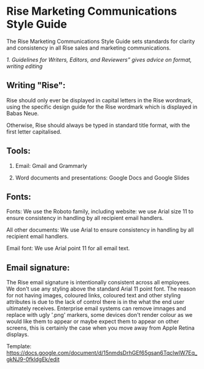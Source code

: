 # Rise Marketing Communications Style Guide

The Rise  Marketing Communications Style Guide sets standards for clarity and consistency
in all Rise sales and marketing communications. 

*1. Guidelines for Writers, Editors, and Reviewers” gives advice on format, writing editing*

Writing "Rise": 
---

Rise should only ever be displayed in capital letters in the Rise wordmark, using the specific design guide for the Rise wordmark which is displayed in Babas Neue.

Otherwise, Rise should always be typed in standard title format, with the first letter capitalised.

Tools: 
---

1. Email: Gmail and Grammarly 

2. Word documents and presentations: Google Docs and Google Slides


Fonts: 
---

Fonts: We use the Roboto family, including website: we use Arial size 11 to ensure consistency in handling by all recipient email handlers.

All other documents: We use Arial to ensure consistency in handling by all recipient email handlers.

Email font: We use Arial point 11 for all email text.

Email signature:
---

The Rise email signature is intentionally consistent across all employees. We don't use any styling above the standard Arial 11 point font. The reason for not having images, coloured links, coloured text and other styling attributes is due to the lack of control there is in the what the end user ultimately receives. Enterprise email systems can remove imnages and replace with ugly '.png' markers, some devices don't render colour as we would like them to appear or maybe expect them to appear on other screens, this is certainly the case when you move away from Apple Retina displays. 

Template: https://docs.google.com/document/d/15nmdsDrhGEf65gsan6TqclwIW7Eq_gkNJ9-0fkldgEk/edit



